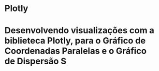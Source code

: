 # Plotly

# Desenvolvendo visualizações com a biblieteca Plotly, para o Gráfico de Coordenadas Paralelas e o Gráfico de Dispersão S
